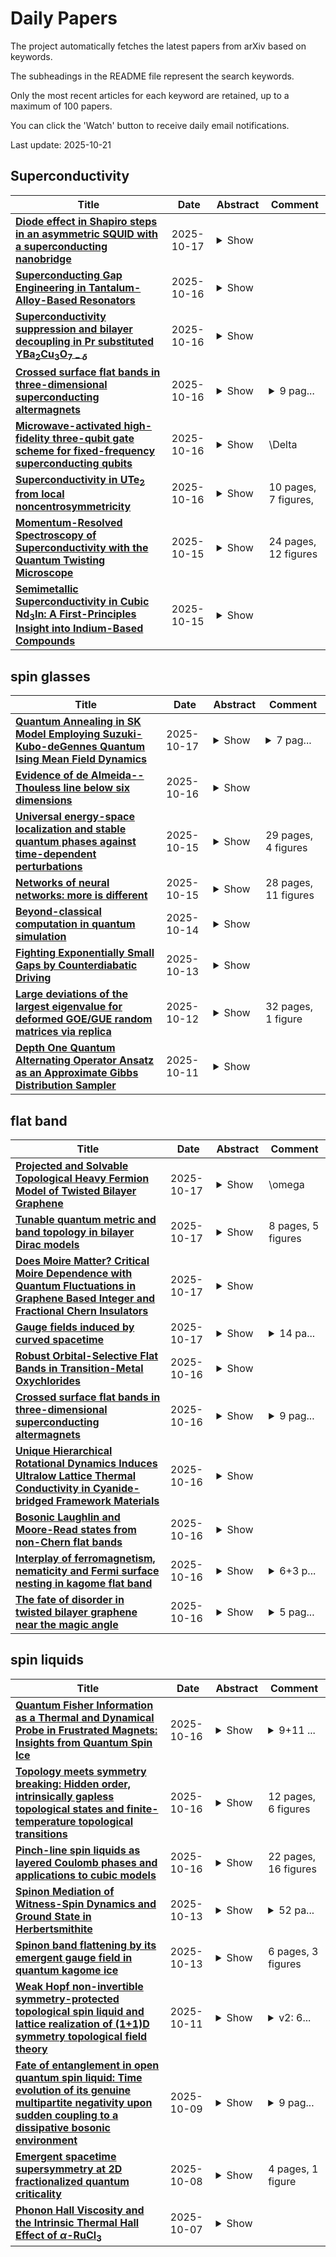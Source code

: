 # Daily Papers
The project automatically fetches the latest papers from arXiv based on keywords.

The subheadings in the README file represent the search keywords.

Only the most recent articles for each keyword are retained, up to a maximum of 100 papers.

You can click the 'Watch' button to receive daily email notifications.

Last update: 2025-10-21

## Superconductivity
| **Title** | **Date** | **Abstract** | **Comment** |
| --- | --- | --- | --- |
| **[Diode effect in Shapiro steps in an asymmetric SQUID with a superconducting nanobridge](http://arxiv.org/abs/2510.15526v1)** | 2025-10-17 | <details><summary>Show</summary><p>We investigate the Josephson diode effect in an asymmetric SQUID consisting of a sinusoidal Josephson junction formed by a Bi$_2$Te$_2$Se flake and a superconducting Nb nanobridge with a linear and multivalued current-phase relation (CPR). Current-voltage characteristics were measured both in the absence (dc regime) and presence (ac regime) of external microwave irradiation. Our dc measurements reveal only weak critical current asymmetry (i.e. weak Josephson diode effect), while confirming the multivalued behavior of the SQUID. At the same time, the key finding of this work is the observation of strong Shapiro step asymmetry (concerning the dc current direction) in the ac regime at finite magnetic flux. This peculiarity oscillates as a function of magnetic field with the SQUID's periodicity and varies non-monotonically with the increase in microwave power. Our theoretical model shows that the pronounced Shapiro step asymmetry, despite the small diode effect in critical current, arises from the interplay between the sinusoidal and multivalued CPRs of the junctions.</p></details> |  |
| **[Superconducting Gap Engineering in Tantalum-Alloy-Based Resonators](http://arxiv.org/abs/2510.15182v1)** | 2025-10-16 | <details><summary>Show</summary><p>Utilizing tantalum (Ta) in superconducting circuits has led to significant improvements, such as high qubit lifetimes and quality factors in both qubits and resonators, underscoring the importance of material optimization in quantum device performance. In this work, we explore superconducting gap engineering in Ta-based devices as a strategy to expand the range of viable host materials. By alloying 20 atomic percent hafnium (Hf) into Ta thin films, we achieve a superconducting transition temperature ($T_c$) of 6.09~K, as measured by DC transport, reflecting an increased superconducting gap. We systematically vary deposition conditions to control film orientation and transport properties of the Ta-Hf alloy films. The enhancement in $T_c$ is further confirmed by microwave measurements at millikelvin temperatures. Despite the 40\% increase in $T_c$ relative to pure Ta, the loss contributions from two-level systems (TLS) and quasiparticles (QPs) remain unchanged in the low-temperature regime. These findings highlight the potential of material engineering to improve superconducting circuit performance and motivate further exploration of engineered alloys for quantum technologies.</p></details> |  |
| **[Superconductivity suppression and bilayer decoupling in Pr substituted YBa$_2$Cu$_3$O$_{7-δ}$](http://arxiv.org/abs/2510.15078v1)** | 2025-10-16 | <details><summary>Show</summary><p>The mechanism behind superconductivity suppression induced by Pr substitutions in YBa$_2$Cu$_3$O$_{7-\delta}$ (YBCO) has been a mystery since its discovery: in spite of being isovalent to Y$^{3+}$ with a small magnetic moment, it is the only rare-earth element that has a dramatic impact on YBCO's superconducting properties. Using angle-resolved photoemission spectroscopy (ARPES) and DFT+$U$ calculations, we uncover how Pr substitution modifies the low-energy electronic structure of YBCO. Contrary to the prevailing Fehrenbacher-Rice (FR) and Liechtenstein-Mazin (LM) models, the low energy electronic structure contains no signature of any $f$-electron hybridization or new states. Yet, strong electron doping is observed primarily on the antibonding Fermi surface. Meanwhile, we reveal major electronic structure modifications to Cu-derived states with increasing Pr substitution: a pronounced CuO$_2$ bilayer decoupling and an enhanced CuO chain hopping, implying indirect electron-release pathways beyond simple 4$f$ state ionization. Our results challenge the long-standing FR/LM mechanism and establish Pr substituted YBCO as a potential platform for exploring correlation-driven phenomena in coupled 1D-2D systems.</p></details> |  |
| **[Crossed surface flat bands in three-dimensional superconducting altermagnets](http://arxiv.org/abs/2510.14724v1)** | 2025-10-16 | <details><summary>Show</summary><p>Superconducting altermagnets have proven to be a promising ground for emergent phenomena but their study has involved two dimensional systems. In this work, we investigate three-dimensional $d$- and $g$-wave altermagnets with chiral $d$-wave superconductivity and show the formation of crossed surface flat bands due to the underlying symmetries. We find that these crossed flat bands appear at zero energy in the surface along $z$ due to the superconducting nodal lines in the $xy$-plane, while the number of corners is determined by the crystal symmetry of altermagnets. We also show that the superconducting nodal lines give rise to Bogoliubov-Fermi surfaces, which then affect the appearance of zero-energy arcs in the surface along $x$. Moreover, we demonstrate that the crossed surface flat bands, surface arcs, and Bogoliubov-Fermi surfaces give rise to distinct signals in charge conductance, hence offering a solid way for their detection and paving the way for realizing higher dimensional topological phases using altermagnets.</p></details> | <details><summary>9 pag...</summary><p>9 pages, 8 figures for the main text + 15 pages, 9 figures for Supplementary Materials</p></details> |
| **[Microwave-activated high-fidelity three-qubit gate scheme for fixed-frequency superconducting qubits](http://arxiv.org/abs/2504.21346v2)** | 2025-10-16 | <details><summary>Show</summary><p>Scalable superconducting quantum processors require balancing critical constraints in coherence, control complexity, and spectral crowding. Fixed-frequency architectures suppress flux noise and simplify control via all-microwave operations but remain limited by residual ZZ crosstalk. Here we propose a microwave-activated three-qubit gate protocol for fixed-frequency transmon qubits in the large-detuning regime ($|\Delta| \gg g$), leveraging the third-order nonlinear interaction to coherently exchange $\ket{001} \leftrightarrow \ket{110}$ states. By incorporating a phase-compensated optimization protocol, numerical simulations demonstrate a high average gate fidelity exceeding $99.9\%$. Systematic error analysis identifies static long-range ZZ coupling as the dominant error source in multi-qubit systems, which can be suppressed via operations in the large-detuning regime ($\sim 1$ GHz). The protocol maintains process fidelities exceeding $98\%$ under decoherence, while demonstrating intrinsic robustness to fabrication-induced parameter variations and compatibility with existing all-microwave two-qubit gate architectures. This hardware-efficient strategy advances scalable quantum computing systems by improving coherence properties, reducing spectral congestion, and expanding the experimental toolkit for error-resilient quantum operations in the noisy intermediate-scale quantum era.</p></details> | 16 pages, 11 figures |
| **[Superconductivity in UTe$_2$ from local noncentrosymmetricity](http://arxiv.org/abs/2510.14259v1)** | 2025-10-16 | <details><summary>Show</summary><p>Superconductivity in UTe$_{2}$ has garnered significant attention, as it is widely recognized as a promising candidate for a spin-triplet superconductor. However, the symmetry of superconductivity and the microscopic origin of spin-triplet pairing remain subjects of debate. Nevertheless, various experiments imply an intimate coupling between magnetism and superconductivity. In this paper, we analyze a multi-sublattice periodic Anderson model that incorporates a spin-orbit coupling allowed in locally noncentrosymmetric crystals to discuss magnetic fluctuations and superconductivity in UTe$_2$. Due to the sublattice-dependent spin-orbit coupling, magnetic fluctuations become anisotropic, and the spin degeneracy of superconducting states is lifted. Our calculations reveal anisotropic antiferromagnetic fluctuations along the $b$- and $c$-axes, anisotropic ferromagnetic fluctuations along the $a$-axis, and their coexistence. These can be tuned by the $f$-electron's level. Superconductivity in the $A_u$ representation is predominant for a wide range of parameters, whereas the $B_{2u}$ representation is almost degenerate and can be stabilized. The direction of the $d$-vector changes as we increase the spin-orbit coupling. We discuss the consistency between our results and several experiments.</p></details> | 10 pages, 7 figures, |
| **[Momentum-Resolved Spectroscopy of Superconductivity with the Quantum Twisting Microscope](http://arxiv.org/abs/2510.13641v1)** | 2025-10-15 | <details><summary>Show</summary><p>We develop a theoretical framework for probing superconductivity with momentum resolution using the quantum twisting microscope (QTM), a planar tunneling device where a graphene tip is rotated relative to a two-dimensional sample. Due to in-plane momentum conservation, the QTM directly measures the superconducting spectral function along well-defined trajectories in momentum space. The relative intensities of electron and hole excitations encode the Bogoliubov coherence factors, revealing the momentum dependence of the pairing magnitude. Three $C_{3z}$-related tunneling channels enable direct detection of rotational symmetry breaking, as well as nodal points in the superconducting order parameter. We apply our framework to superconductivity within the Bistritzer-MacDonald model of noninteracting electrons and the Topological Heavy Fermion model, which accounts for electron-electron interactions. Together, these capabilities establish the QTM as a direct probe of the pairing symmetry and microscopic origin of superconductivity in two-dimensional materials.</p></details> | 24 pages, 12 figures |
| **[Semimetallic Superconductivity in Cubic Nd$_3$In: A First-Principles Insight into Indium-Based Compounds](http://arxiv.org/abs/2507.11123v4)** | 2025-10-15 | <details><summary>Show</summary><p>The quest for materials that simultaneously exhibit superconductivity and nontrivial topology has drawn significant attention in recent years, driven by their potential to host exotic quantum states. Their unique coexistence often leads to rich physics and potential applications in quantum technologies. Here, we predict cubic Nd$_3$In as an exceptional candidate in this class, combining strong-coupling superconductivity with distinctive topological features. Using first-principles calculations, we find that the strong-coupling superconductivity in Nd$_3$In arises primarily due to pronounced Fermi surface nesting, leading to an electron-phonon coupling constant of $\lambda = 1.39$. Our fully anisotropic Migdal--Eliashberg analysis predicts a superconducting transition temperature \( T_c \approx 14\ \mathrm{K} \) at ambient pressure, which is the highest value reported so far among cubic semimetallic superconductors. When subjected to a pressure of 15 GPa, \( T_c \) increases further to 18 K. Beyond superconductivity, Nd$_3$In is found to be a Weyl semimetal, as evidenced by the presence of Fermi arcs and nontrivial $\mathbb{Z}_2$ topological invariants, confirming its topological nature. The combination of strong-coupling superconductivity and nontrivial topological states makes Nd$_3$In a promising candidate for quantum transport and topological quantum computation.</p></details> |  |

## spin glasses
| **Title** | **Date** | **Abstract** | **Comment** |
| --- | --- | --- | --- |
| **[Quantum Annealing in SK Model Employing Suzuki-Kubo-deGennes Quantum Ising Mean Field Dynamics](http://arxiv.org/abs/2508.01004v3)** | 2025-10-17 | <details><summary>Show</summary><p>We study a quantum annealing approach for estimating the ground state energy of the Sherrington-Kirpatrick mean field spin glass model using the Suzuki-Kubo-deGennes dynamics applied for individual local magnetization components. The solutions of the coupled differential equations, in discretized state, give a fast annealing algorithm (cost $N^3$) in estimating the ground state of the model: Classical ($E^0= -0.7629 \pm 0.0002$), Quantum ($E^0=-0.7623 \pm 0.0001$) and Mixed ($E^0=-0.7626 \pm 0.0001$), all of which are to be compared with the best known estimate $E^0= -0.763166726 \dots$ . We infer that the continuous nature of the magnetization variable used in the dynamics here is the reason for reaching close to the ground state quickly and also the reason for not observing the de-Almeida-Thouless line in this approach.</p></details> | <details><summary>7 pag...</summary><p>7 pages, 7 figures, 2 tables. Invited contribution for the Special Issue on "100 Glorious years of the Ising model" in Eur. Phys. J. B; in press</p></details> |
| **[Evidence of de Almeida--Thouless line below six dimensions](http://arxiv.org/abs/2510.14446v1)** | 2025-10-16 | <details><summary>Show</summary><p>We study the critical behavior of the Ising spin glass in five spatial dimensions through large-scale Monte Carlo simulations and finite-size scaling analysis. Numerical evidence for a phase transition is found both with and without an externally applied magnetic field. The critical exponents are computed in both cases. We compute with a 10\% accuracy the lower critical dimension at zero magnetic field, finding a result consistent with estimates obtained with entirely different methods, by combining our estimates of critical exponents in five dimensions with previous results for other spatial dimensions. When the results in a magnetic field are compared with previous results in six spatial dimensions, qualitative differences emerge in the scaling behavior of the correlation functions at zero external momentum. This anomalous scaling does not extend to other wavevectors. We do not find indications of a quasi first-order phase transition in a magnetic field.</p></details> |  |
| **[Universal energy-space localization and stable quantum phases against time-dependent perturbations](http://arxiv.org/abs/2510.14160v1)** | 2025-10-15 | <details><summary>Show</summary><p>Stability against perturbation is a highly nontrivial property of quantum systems and is often a requirement to define new phases. In most systems where stability can be rigorously established, only static perturbations are considered; whether a system is stable against generic time-dependent perturbations remains largely elusive. In this work, we identify a universal phenomenon in $q$-local Hamiltonians called energy-space localization and prove that it can survive under generic time-dependent perturbations, where the evolving state is exponentially localized in an energy window of the instantaneous spectrum. The property holds ubiquitously, and the leakage bounds remain invariant under arbitrarily monotonic rescaling of evolution time. This flexibility enables the energy-space localization to be a powerful tool in proving the stability of systems. For spin glass models where the configuration spaces are separated by large energy barriers, the localization in energy space can induce a true localization in the configuration space and robustly break ergodicity. We then demonstrate the applications of our results in several systems with such barriers. For certain LDPC codes, we show that the evolving state is localized near the original codeword for an exponentially long time even under generic time-dependent perturbations. We also extend the stability of LDPC codes against static $q$-local perturbations to quasi-$q$-local. In addition, we show that for some classical hard optimization problems with clustered solution space, the stability becomes an obstacle for quantum Hamiltonian-based algorithms to drive the system out of local minima. Our work provides a new lens for analyzing the non-equilibrium dynamics of generic quantum systems, and versatile mathematical tools for stability proving and quantum algorithm design.</p></details> | 29 pages, 4 figures |
| **[Networks of neural networks: more is different](http://arxiv.org/abs/2501.16789v2)** | 2025-10-15 | <details><summary>Show</summary><p>The common thread behind the recent Nobel Prize in Physics to John Hopfield and those conferred to Giorgio Parisi in 2021 and Philip Anderson in 1977 is disorder. Quoting Philip Anderson: "more is different". This principle has been extensively demonstrated in magnetic systems and spin glasses, and, in this work, we test its validity on Hopfield neural networks to show how an assembly of these models displays emergent capabilities that are not present at a single network level. Such an assembly is designed as a layered associative Hebbian network that, beyond accomplishing standard pattern recognition, spontaneously performs also pattern disentanglement. Namely, when inputted with a composite signal -- e.g., a musical chord -- it can return the single constituting elements -- e.g., the notes making up the chord. Here, restricting to notes coded as Rademacher vectors and chords that are their mixtures (i.e., spurious states), we use tools borrowed from statistical mechanics of disordered systems to investigate this task, obtaining the conditions over the model control-parameters such that pattern disentanglement is successfully executed.</p></details> | 28 pages, 11 figures |
| **[Beyond-classical computation in quantum simulation](http://arxiv.org/abs/2403.00910v2)** | 2025-10-14 | <details><summary>Show</summary><p>Quantum computers hold the promise of solving certain problems that lie beyond the reach of conventional computers. However, establishing this capability, especially for impactful and meaningful problems, remains a central challenge. Here, we show that superconducting quantum annealing processors can rapidly generate samples in close agreement with solutions of the Schr\"odinger equation. We demonstrate area-law scaling of entanglement in the model quench dynamics of two-, three-, and infinite-dimensional spin glasses, supporting the observed stretched-exponential scaling of effort for matrix-product-state approaches. We show that several leading approximate methods based on tensor networks and neural networks cannot achieve the same accuracy as the quantum annealer within a reasonable time frame. Thus, quantum annealers can answer questions of practical importance that may remain out of reach for classical computation.</p></details> |  |
| **[Fighting Exponentially Small Gaps by Counterdiabatic Driving](http://arxiv.org/abs/2410.02520v3)** | 2025-10-13 | <details><summary>Show</summary><p>We investigate the efficiency of approximate counterdiabatic driving (CD) in accelerating adiabatic passage through exponentially small gaps. First, we analyze a minimal spin-glass bottleneck model that is analytically tractable and exhibits both an exponentially small gap at the transition point and a change in the ground state that involves a macroscopic rearrangement of spins. Using the variational Floquet-Krylov expansion to construct CD terms, we find that while the formation of excitations is significantly suppressed, achieving a fully adiabatic evolution remains challenging. Extending our investigation to realistic NP-hard spin-glass problems -- specifically, the $3$-regular \textsc{Max Cut} and $3$-\textsc{XORSAT} -- we find again that local CD expansions lead to negligible improvements in the final ground state fidelity. These results highlight the limited impact of local CD methods in overcoming the bottlenecks associated with first-order quantum phase transitions. To address this limitation, we propose an alternative method, termed quantum brachistochrone counterdiabatic driving (QBCD), which employs the approximate full CD connecting the ground state and the first excited state at a single parameter value close to the critical point. In the minimal spin-glass model, QBCD enables exponentially faster adiabatic evolution than the local strategies. To alleviate the challenges of its experimental and classical implementation for realistic \textsc{NP}-hard problems, we exponentially reduce the non-locality of the QBCD Hamiltonian by sparsifying its matrix elements to the density of the local expansions. Despite this drastic simplification, sparsified QBCD maintains finite ground-state fidelity at driving times exponentially shorter than in local strategies and counterdiabatic optimized local driving (COLD).</p></details> |  |
| **[Large deviations of the largest eigenvalue for deformed GOE/GUE random matrices via replica](http://arxiv.org/abs/2503.12148v2)** | 2025-10-12 | <details><summary>Show</summary><p>We study the probability distribution function $P(\lambda)$ of the largest eigenvalue $\lambda_{\rm max}$ of $N \times N$ random matrices of the form $H + V$, where $H$ belongs to the GOE/GUE ensemble and $V$ is a full rank deterministic diagonal perturbation. This model is related to spherical spin glasses and semi-discrete directed polymers. In the large $N$ limit, using the replica method introduced in Ref. \cite{TrivializationUs2014}, we obtain the rate function ${\cal L}(\lambda)$ which describes the upper large deviation tail $P(\lambda) \sim e^{- \beta N {\cal L}(\lambda) }$. We also obtain the moment generating function $\langle e^{N s {\lambda}_{\max} } \rangle \sim e^{N \phi(s)}$ and the overlap of the optimal eigenvector with the perturbation $V$. For suitable $V$, a transition generically occurs in the rate functions. For the GUE it has a direct interpretation as a localisation transition for tilted directed polymers with competing columnar and point disorder. Although in a different form, our results are consistent with those obtained recently by Mc Kenna in \cite{McKenna2021}. Finally, we consider briefly the quadratic optimisation problem in presence of an additional random field and obtain its large deviation rate function, although only within the replica symmetric phase.</p></details> | 32 pages, 1 figure |
| **[Depth One Quantum Alternating Operator Ansatz as an Approximate Gibbs Distribution Sampler](http://arxiv.org/abs/2510.10345v1)** | 2025-10-11 | <details><summary>Show</summary><p>This study numerically investigates the thermal sampling properties of QAOA, the Quantum Alternating Operator Ansatz which was generalized from the original Quantum Approximate Optimization Algorithm. Specifically, the ability of QAOA to sample from the Gibbs distribution, equivalently the Boltzmann distribution, defined by a classical Ising model, specifically a fully connected disordered spin glass (Sherrington-Kirkpatrick) model. We focus on two different QAOA mixers; the standard transverse field X mixer, and the Grover mixer. At a QAOA depth of one we examine, for a single full QAOA parameter search space period, the energy landscape, the Shannon entropy landscape of the QAOA probability distribution, and the tradeoff between Boltzmann distribution sampling temperature and error rate (how close to the true Boltzmann distribution is the QAOA distribution). We find that at very high temperatures one-round Grover mixer QAOA can sample from the Boltzmann distribution more accurately than the standard X mixer QAOA at one round. Both X mixer and Grover mixer depth one QAOA can serve as approximate Boltzmann distribution samplers, and how good this approximation is depends heavily on the QAOA angle choice.</p></details> |  |

## flat band
| **Title** | **Date** | **Abstract** | **Comment** |
| --- | --- | --- | --- |
| **[Projected and Solvable Topological Heavy Fermion Model of Twisted Bilayer Graphene](http://arxiv.org/abs/2502.14039v2)** | 2025-10-17 | <details><summary>Show</summary><p>We investigate the topological heavy-fermion (THF) model of magic-angle twisted bilayer graphene (MATBG) in the projected limit, where only the flat bands are present in the low-energy spectrum. Such limit has been previously analyzed in momentum-space Bistritzer-MacDonald-type continuum models, but not in a real-space formalism. In this regime, the Hubbard interaction ($U_1$) of the $f$-electrons is larger than the bandwidth ($2M$) of the flat bands but smaller than the gap ($\gamma$) between the flat and remote bands. In the THF model, concentrated charge (in real space) and concentrated Berry curvature (in momentum space) are respectively realized by exponentially localized $f$-orbitals and itinerant Dirac $c$-electrons. Local moments naturally arise from $f$-orbitals. Hybridizing the $f$-electrons with $c$-electrons produces power-law tails of the flat-band Wannier functions, raising the question of relevance of the local moment picture in the projected $U_1\ll \gamma$ limit. Nonetheless, we find that the local moments remain stable as long as $U_1 \gg \Delta(\omega)$ for $|\omega|\lesssim U_1$, where $\Delta(\omega)\sim \gamma^2 N(\omega)$ is the hybridization function seen by each $f$-site, and $N(\omega)$ is the density of states of the Dirac $c$-bands. Notably, the comparison between $U_1$ and $\gamma$ is irrelevant to the local moment formation if $N(\omega)$ is unknown. Within the framework of THF, we also derive the correlated self-energy of the flat bands using the Hubbard-I approximation and estimate the coupling strength between the local moments. Finally, we comment that, in the regime of extremely concentrated Berry curvature, the single-particle gap between flat bands and remote bands vanishes and the interaction is always larger than the gap.</p></details> | 28 pages, 2 figures |
| **[Tunable quantum metric and band topology in bilayer Dirac models](http://arxiv.org/abs/2509.23622v2)** | 2025-10-17 | <details><summary>Show</summary><p>Quantum metric, a fundamental component of quantum geometry, has attracted broad interest in recent years due to its critical role in various quantum phenomena. Meanwhile, band topology, which serves as an important framework in condensed matter physics, has led to the discovery of various topological phases. In this work, we introduce a bilayer Dirac model that allows precise tuning of both properties. Our approach combines two Dirac Hamiltonians with distinct energy scales; one producing relatively dispersive bands and the other yielding relatively flat bands. The dispersive and flat bands are weakly coupled via hybridization $\lambda$. By inducing a band inversion in the layer subspace, we achieve flexible tuning of band topology across all Altland-Zirnbauer symmetry classes and quantum metric scaling as $g \propto 1/\lambda^2$ near band inversion point. Using the bilayer Su-Schrieffer-Heeger model, we investigate the localization properties of gapless boundary states, which are affected by quantum metric. Our work lays a foundation for exploring the interplay between band topology and quantum metric.</p></details> | 8 pages, 5 figures |
| **[Does Moire Matter? Critical Moire Dependence with Quantum Fluctuations in Graphene Based Integer and Fractional Chern Insulators](http://arxiv.org/abs/2510.15309v1)** | 2025-10-17 | <details><summary>Show</summary><p>Rhombohedral multilayer graphene has emerged as a powerful platform for investigating flat-band-driven correlated phenomena, yet most aspects remain not understood. In this work, we systematically study the moire-dependent band topology in rhombohedral hexalayer graphene. For the first time we demonstrate that the moire twist angle plays a crucial role in the formation of the moire Chern insulators in rhombohedral hexalayer graphene/hexagonal boron nitride (RHG/hBN) moire superlattices. In the moire-distant regime at filling factor v = 1, only systems with a twist angle {\theta} < 1.1{\deg} exhibit an integer moire Chern insulator, while the fractional Chern insulator at v = 2/3 requires smaller twist angle to be stabilized. Our theoretical modelling, which includes quantum fluctuations and exact diagonalization results, suggests that mean-field theory, which has been widely adopted, does not explain the twist-angle dependence of the v = 1 phase diagram, and that correlation effects are crucial. Moreover, we realize two distinct stacking configurations ( /Xi=0 and /Xi=1) between graphene and hBN, and find that both cases can yield a Chern insulator at v = 1. Our experimental work upends the current mean-field paradigm, illuminates how quantum fluctuations and moir\'e effects shape the RHG/hBN phase diagram, and paves the way for future understanding and engineering of topological correlated states in rhombohedral graphene moire systems.</p></details> |  |
| **[Gauge fields induced by curved spacetime](http://arxiv.org/abs/2412.03647v5)** | 2025-10-17 | <details><summary>Show</summary><p>I found an extended duality (triality) between Dirac fermions in periodic spacetime metrics, nonrelativistic fermions in gauge fields (e.g., Harper-Hofstadter model), and in periodic scalar fields on a lattice (e.g., Aubry-Andr\'e model). This indicates an unexpected equivalence between spacetime metrics, gauge fields, and scalar fields on the lattice, which are understood as different physical representations of the same mathematical object, the quantum group $\mathcal{U}_q(\mathfrak{sl}_2)$. This quantum group is generated by the exponentiation of two canonical conjugate operators, namely a linear combination of position and momentum (periodic spacetime metrics), the two components of the gauge-invariant momentum (gauge fields), and position and momentum (periodic scalar fields). Hence, on a lattice, Dirac fermions in a periodic spacetime metric are equivalent to nonrelativistic fermions in a periodic scalar field after a proper canonical transformation. The three lattice Hamiltonians (periodic spacetime metric, Harper-Hofstadter, and Aubry-Andr\'e) share the same properties, namely fractal phase diagrams, self-similarity, $S$-duality, topological invariants, flat bands, and topologically quantized current in the incommensurate regimes. In essence, this work unveils an unexpected link between gravity and gauge fields, opens new avenues for studying analog gravity, e.g., the Unruh effect and universe expansions/contractions, suggests the existence of an $S$-duality of spacetime curvatures, and hints at novel pathways to quantized gravity theories.</p></details> | <details><summary>14 pa...</summary><p>14 pages, 3 figures, added equations and appendices, published in PTEP</p></details> |
| **[Robust Orbital-Selective Flat Bands in Transition-Metal Oxychlorides](http://arxiv.org/abs/2510.15080v1)** | 2025-10-16 | <details><summary>Show</summary><p>Flat electronic bands, which amplify electron correlations by quenching kinetic energy, provide an ideal foundation for exotic quantum phases. However, prevailing strategies -- including geometrically frustrated lattices, moire superlattices and heavy-fermion physics -- suffer from inherent trade-offs among robustness, tunability and orbital selectivity, limiting their broad applicability. Here, we unveil an intrinsic orbital-selective flat-band mechanism in the van der Waals materials NbOCl2 and TaOCl2, directly observed by angle-resolved photoemission spectroscopy (ARPES) and understood through density functional theory (DFT) and Wannier analysis. Crucially, we experimentally demonstrate that this momentum-independent flat band exhibits remarkable robustness, surviving from the bulk crystal down to the few-layer limit at room temperature. Our theoretical analysis traces its origin to the hybridization between Nb-dz2 orbital chains and the Lieb-like dx2-y2 sublattice, which is further reinforced by Peierls dimerization. Our findings not only establish transition-metal oxychlorides as a robust and tunable platform for flat-band-driven correlated phases under ambient conditions, but also uncover a new orbital-selective design principle for realizing flat bands in quantum materials.</p></details> |  |
| **[Crossed surface flat bands in three-dimensional superconducting altermagnets](http://arxiv.org/abs/2510.14724v1)** | 2025-10-16 | <details><summary>Show</summary><p>Superconducting altermagnets have proven to be a promising ground for emergent phenomena but their study has involved two dimensional systems. In this work, we investigate three-dimensional $d$- and $g$-wave altermagnets with chiral $d$-wave superconductivity and show the formation of crossed surface flat bands due to the underlying symmetries. We find that these crossed flat bands appear at zero energy in the surface along $z$ due to the superconducting nodal lines in the $xy$-plane, while the number of corners is determined by the crystal symmetry of altermagnets. We also show that the superconducting nodal lines give rise to Bogoliubov-Fermi surfaces, which then affect the appearance of zero-energy arcs in the surface along $x$. Moreover, we demonstrate that the crossed surface flat bands, surface arcs, and Bogoliubov-Fermi surfaces give rise to distinct signals in charge conductance, hence offering a solid way for their detection and paving the way for realizing higher dimensional topological phases using altermagnets.</p></details> | <details><summary>9 pag...</summary><p>9 pages, 8 figures for the main text + 15 pages, 9 figures for Supplementary Materials</p></details> |
| **[Unique Hierarchical Rotational Dynamics Induces Ultralow Lattice Thermal Conductivity in Cyanide-bridged Framework Materials](http://arxiv.org/abs/2510.14692v1)** | 2025-10-16 | <details><summary>Show</summary><p>The pursuit of materials combining light constituent elements with ultralow lattice thermal conductivity ($\kappa_{\mathrm{L}}$) is crucial to advancing technologies like thermoelectrics and thermal barrier coatings, yet it remains a formidable challenge to date. Herein, we achieve ultralow $\kappa_{\mathrm{L}}$ in lightweight cyanide-bridged framework materials (CFMs) through the rational integration of properties such as the hierarchical vibrations exhibited in superatomic structures and rotational dynamics exhibited in perovskites. Unique hierarchical rotation behavior leads to multiple negative peaks in Gr\"uneisen parameters across a wide frequency range, thereby inducing pronounced negative thermal expansion and strong cubic anharmonicity in CFMs. Meanwhile, the synergistic effect between large four-phonon scattering phase space (induced by phonon quasi-flat bands and wide bandgaps) and strong quartic anharmonicity (associated with rotation modes) leads to giant quartic anharmonic scattering rates in these materials. Consequently, the $\kappa_{\mathrm{L}}$ of these CFMs decreases by one to two orders of magnitude compared to the known perovskites or perovskite-like materials with equivalent average atomic masses. For instance, the Cd(CN)$_{2}$, NaB(CN)$_{4}$, LiIn(CN)$_{4}$, and AgX(CN)$_{4}$ (X = B, Al, Ga, In) exhibit ultralow room-temperature $\kappa_{\mathrm{L}}$ values ranging from 0.35 to 0.81 W/mK. This work not only establishes CFMs as a novel and rich platform for studying extreme phonon anharmonicity, but also provides a new paradigm for achieving ultralow thermal conductivity in lightweight materials via the conscious integration of hierarchical and rotational dynamics.</p></details> |  |
| **[Bosonic Laughlin and Moore-Read states from non-Chern flat bands](http://arxiv.org/abs/2510.14685v1)** | 2025-10-16 | <details><summary>Show</summary><p>The rapid advances in the study of fractional Chern insulators (FCIs) raise a fundamental question: while initially discovered in flat Chern bands motivated by their topological equivalence to Landau levels, is single- particle band topology actually a prerequisite for these many-body topological orders emergent at fractional fillings? Here, we numerically demonstrate bosonic FCIs in two types of non-Chern flat bands in honeycomb lattices, using exact diagonalization and density matrix renormalization group calculations. In a gapless flat band with a singular band touching, we observe a Laughlin state at half filling, stabilized by onsite interactions from the hard-core limit down to arbitrarily small strength. Furthermore, we report the first example of a non- Abelian FCI in a non-Chern band system: a Moore-Read state at $\nu$ = 1 filling of the same singular flat band with hard-core bosons. Under lattice parameters that realize a gapped trivial band (C = 0) of exact flatness, we also find the Laughlin FCI of soft-core bosons in the isolated band limit where onsite interaction is much smaller than the band gap. In this case, the FCI forms as interacting bosons spontaneously avoid the peaks in quantum metric and Berry curvature, preferentially occupying Brillouin zone region with relatively uniform quantum geometry. Our work significantly expands the landscape for (non-)Abelian FCIs and broadens the understanding of their formation beyond the Chern band paradigm.</p></details> |  |
| **[Interplay of ferromagnetism, nematicity and Fermi surface nesting in kagome flat band](http://arxiv.org/abs/2510.14593v1)** | 2025-10-16 | <details><summary>Show</summary><p>Recent experiment on Fe-doped CoSn has uncovered a series of correlated phases upon hole doping of the kagome flat bands. Among the phases observed, a nematic phase with a six- to two-fold rotation symmetry breaking is found to prevail over a wide doping and temperature range. Motivated by these observations, we investigate the interaction-driven phases realized in a kagome model with partially filled, weakly dispersing flat bands. Density-density interactions up to second-nearest neighbors are considered. We identify a close competition between ferromagnetic and nematic phases in our self-consistent Hartree-Fock calculations: while on-site interaction favors ferromagnetism, the sizable inter-sublattice interactions stabilize nematicity over a wide doping window. Competition from translational-symmetry-breaking phases is also considered. Overall, our results show that nematicity is a generic outcome of partially filled kagome flat bands and establish a minimal framework for understanding correlated flat-band phases.</p></details> | <details><summary>6+3 p...</summary><p>6+3 pages, 5+1 figures</p></details> |
| **[The fate of disorder in twisted bilayer graphene near the magic angle](http://arxiv.org/abs/2510.14567v1)** | 2025-10-16 | <details><summary>Show</summary><p>In disordered lattices, itinerant electrons typically undergo Anderson localization due to random phase interference, which suppresses their motion. By contrast, in flat-band systems where electrons are intrinsically localized owing to their vanishing group velocity, the role of disorder remains elusive. Twisted bilayer graphene (TBG) at the magic angle $\sim 1.1^\circ$ provides a representative flat-band platform to investigate this problem. Here, we perform an atomistic tight-binding quantum transport calculation on the interplay between disorder and flat-bands in TBG devices. This non-phenomenological approach provides direct evidence that moderate disorder enhances conductance, whereas stronger disorder restores localization, revealing a disorder-driven delocalization-to-localization transport behavior. The underlying physical mechanism is understood by an effective inter-moir{\'e} tunneling strength via spectral flow analysis of a disordered TBG cylinder. Moreover, by comparing magic-angle and large-angle TBG, we demonstrate qualitatively distinct disorder responses tied to the presence of flat-bands. Our quantitative results highlight the unconventional role of disorder in flat-band moir{\'e} materials and offer insights into the observation of the fractional quantum anomalous Hall effect in disordered moir{\'e} systems.</p></details> | <details><summary>5 pag...</summary><p>5 pages, 4 figures; Comments are welcome!</p></details> |

## spin liquids
| **Title** | **Date** | **Abstract** | **Comment** |
| --- | --- | --- | --- |
| **[Quantum Fisher Information as a Thermal and Dynamical Probe in Frustrated Magnets: Insights from Quantum Spin Ice](http://arxiv.org/abs/2510.14813v1)** | 2025-10-16 | <details><summary>Show</summary><p>Quantum Fisher information (QFI) is a novel measure of multipartite quantum entanglement that can be measured in inelastic neutron scattering experiments on quantum magnets. In this work, we demonstrate that the QFI can be used to understand the thermal and dynamical properties of quantum magnets by focusing on the pyrochlore lattice model of quantum spin ice (QSI), a three-dimensional quantum spin liquid that hosts fractionalized quasiparticles and emergent photons. We use the newly developed multi-directed loop update quantum Monte Carlo (QMC) algorithm and exact diagonalization (ED) to compute the QFI, which is further utilized to calibrate the gauge mean-field theory results. We show that the temperature and momentum dependence of the QFI can reveal characteristic energy scales of distinct phases and phase transitions in the global phase diagram. In particular, the QFI can clearly distinguish the ferromagnetic ordered phase, the thermal critical region above it, as well as two distinct QSI phases, namely zero-flux and $\pi$-flux QSI. Moreover, the QFI shows two crossover temperature scales, one from the trivial paramagnet to the classical spin ice regime and a lower temperature crossover to QSI. We discuss our results, especially for the $\pi$-flux QSI, in light of the ongoing experimental efforts on Cerium-based pyrochlore systems. Our results demonstrate that the QFI not only detects entanglement properties but can also be viewed as a sensitive thermal and dynamical probe in the investigation of quantum magnets.</p></details> | <details><summary>9+11 ...</summary><p>9+11 pages, 3+8 figures</p></details> |
| **[Topology meets symmetry breaking: Hidden order, intrinsically gapless topological states and finite-temperature topological transitions](http://arxiv.org/abs/2506.03146v2)** | 2025-10-16 | <details><summary>Show</summary><p>Since the discovery of phase transitions driven by topological defects, the classification of phases of matter has been significantly extended beyond Ginzburg and Landau's paradigm of spontaneous symmetry breaking (SSB). In particular, intrinsic and symmetry-protected topological (SPT) orders have been discovered in (mostly gapped) quantum many-body ground states. However, these are commonly viewed as zero-temperature phenomena, and their robustness in a gapless ground state or against thermal fluctuations remains challenging to tackle. Here we introduce an explicit construction for SPT-type states with hidden order associated with SSB: They feature (quasi) long-range correlations along appropriate edges, but short-range order in the bulk; ground state degeneracy associated with SSB; and non-local string order in the bulk. We apply our construction to predict two types of finite-temperature SPT transitions, in the Ising and BKT class respectively, where the usual signs of criticality appear despite the absence of a diverging correlation length in the bulk. While the state featuring hidden Ising order is gapped, the other SPT state associated with the BKT-SPT transition has hidden $U(1)$, or XY-order and constitutes an intrinsically gapless SPT state, associated with a gapless Goldstone mode. Specifically, in this work we discuss spins with global $\mathbb{Z}_2$ or $U(1)$ symmetry coupled to link variables constituting a loop gas model. By mapping this system to an Ising-gauge theory, we demonstrate that one of the SPT phases we construct corresponds to the Higgs-SPT phase at $T=0$ -- which we show here to remain stable at finite temperature. Our work paves the way for a more systematic search for hidden order SPT phases, including in gapless systems, and raises the question if a natural (finite-$T$) spin liquid candidate exists that realizes hidden order in the Higgs-SPT class.</p></details> | 12 pages, 6 figures |
| **[Pinch-line spin liquids as layered Coulomb phases and applications to cubic models](http://arxiv.org/abs/2502.16978v3)** | 2025-10-16 | <details><summary>Show</summary><p>Spin liquids form fluctuating magnetic textures which have to obey certain rules imposed by frustration. These rules can often be written in the form of a Gauss law, indicating the local conservation of an emergent electric field. In reciprocal space, these emergent Gauss laws appear as singularities known as pinch points, that are accessible to neutron-scattering measurements. But more exotic forms of electromagnetism have been stabilized in spin liquids, and in a few rare instances, these zero-dimensional singularities have been extended into one-dimensional pinch lines. Here we propose a simple framework for the design of pinch-line spin liquids in a layered structure of two-dimensional algebraic spin liquids. A plethora of models can be build within this framework, as exemplified by several concrete examples where our theory is confirmed by simulations, and where the rank of the tensorial gauge field is continuously varied along the pinch line, opening new avenues in fractonic matter. Then we use our framework to understand how the evolution of the singularity pinch point along the pinch line can be understood as the interference pattern of two emergent electric fields. Finally, we apply our intuition on these emergent electric fields in real space to generic pinch line models beyond our layered framework, and revisit the recently proposed pinch line model on the octochlore lattice.</p></details> | 22 pages, 16 figures |
| **[Spinon Mediation of Witness-Spin Dynamics and Ground State in Herbertsmithite](http://arxiv.org/abs/2510.11678v1)** | 2025-10-13 | <details><summary>Show</summary><p>The kagome lattice of spin-1/2 Cu atoms in herbertsmithite (ZnCu3(OH)6Cl2) may sustain a quantum spin liquid (QSL) state with spinon quasiparticles. Each kagome plane is separated from its homologues by a layer of spinless Zn atoms. Providentially, however, some spin-1/2 Cu atoms substitute randomly onto these inter-kagome Zn sites. We reconceptualize these 'impurity' atoms as quantum 'witness-spins', an exceptional new interrogative of the conjectured Z2-gauge-symmetric QSL state. Thus we introduce spin-noise spectroscopy to explore herbertsmithite witness-spin dynamics for QSL studies. It reveals the existence, slowing and intensification of spin noise, prefatory to a sharp transition at T* {\approx} 260 mK. Below T* the spin-noise power spectral density S_M({\omega},T) {\propto} {\omega}^{-{\alpha}(T)} stabilizes at {\alpha} {\approx} 1; the spin noise variance {\sigma}_M^2(T) diminishes precipitously; the ultra-low-field magnetic susceptibility {\chi}(T) undergoes a sharp transition into a phase exhibiting an Edwards-Anderson order-parameter and ultra-slow spin-state relaxation. A Z2 QSL theory of spinon-mediated witness-spin interactions corresponds best to all these experimental observations, predicting slowing and intensification of witness-spin fluctuations and noise spectrum S_M({\omega},T) with cooling, with a transition into a unique spinon-mediated phase signified by rapidly diminishing spin noise, with S_M({\omega},T) {\propto} {\omega}^{-1}, a sharp cusp in the DC magnetic susceptibility {\chi}(T), and the appearance of an Edwards-Anderson order-parameter. We rule out numerous other mechanisms for these effects, so that only spinon-mediation by either a Z2 or U(1) QSL is consistent with all present herbertsmithite empirics, with the former model providing a closer match to data.</p></details> | <details><summary>52 pa...</summary><p>52 pages, 5 figures, 8 supplementary figures</p></details> |
| **[Spinon band flattening by its emergent gauge field in quantum kagome ice](http://arxiv.org/abs/2510.11134v1)** | 2025-10-13 | <details><summary>Show</summary><p>Fractional excitations provide a key to identifying sought-after topological quantum spin liquid states in realistic materials. Their single-particle dynamics already presents a challenging many-body problem on account of the coupling to their emergent gauge field. Here, we study the spinon excitations of kagome ice, realized at the $2/3$ magnetization plateau of spin ice, by combining up-to-$63$-site exact diagonalization with an analytical state graph mapping. We find a macroscopically degenerate mode in the spinon spectrum. It originates from the destructive interference due to the interaction with surrounding gauge fields, a form of many-body caging. We explicitly construct, and count, the concomitant many-body wave functions. Finally, we discuss the possible role of these flat modes in the magnetization process of kagome antiferromagnets, in particular with regard to the asymmetric termination of the kagome ice magnetisation plateau.</p></details> | 6 pages, 3 figures |
| **[Weak Hopf non-invertible symmetry-protected topological spin liquid and lattice realization of (1+1)D symmetry topological field theory](http://arxiv.org/abs/2412.15336v2)** | 2025-10-11 | <details><summary>Show</summary><p>We introduce weak Hopf symmetry as a tool to explore (1+1)-dimensional topological phases with non-invertible symmetries. Drawing inspiration from Symmetry Topological Field Theory (SymTFT), we construct a lattice model featuring two boundary conditions: one that encodes topological symmetry and another that governs non-topological dynamics. This cluster ladder model generalizes the well-known cluster state model. We demonstrate that the model exhibits weak Hopf symmetry, incorporating both the weak Hopf algebra and its dual. On a closed manifold, the symmetry reduces to cocommutative subalgebras of the weak Hopf algebra. Additionally, we introduce weak Hopf tensor network states to provide an exact solution for the model. As every fusion category corresponds to the representation category of some weak Hopf algebra, fusion category symmetry naturally corresponds to a subalgebra of the dual weak Hopf algebra. Consequently,the cluster ladder model offers a lattice realization of arbitrary fusion category symmetries.</p></details> | <details><summary>v2: 6...</summary><p>v2: 68pages, typos are corrected</p></details> |
| **[Fate of entanglement in open quantum spin liquid: Time evolution of its genuine multipartite negativity upon sudden coupling to a dissipative bosonic environment](http://arxiv.org/abs/2510.02256v2)** | 2025-10-09 | <details><summary>Show</summary><p>Topological properties of many-body entanglement in quantum spin liquids (QSLs), persisting at arbitrarily long distances, have been intensely explored over the past two decades, but mostly for QSLs viewed as {\em closed} quantum systems. However, in experiments and potential quantum computing applications, candidate materials for this exotic phase of quantum matter will always interact with a dissipative environment, such as the one generated by bosonic quasiparticles in solids at finite temperature. Here we investigate the spatial structure and stability of entanglement in the Kitaev model of QSL made {\em open} by sudden coupling to an infinite bosonic bath of Caldeira-Leggett type and time-evolved using the Lindblad quantum master equation in the Markovian regime (i.e., for weak coupling) or tensor network methods for open quantum systems in the non-Markovian regime (i.e., for strong coupling). From the time-evolved density matrix of QSL and its subregions, we extract genuine multipartite negativity (GMN), quantum Fisher information, spin-spin correlators, and expectation value (EV) of the Wilson loop operator. In particular, time-dependence of GMN offers the most penetrating insights: (i) in the Markovian regime, it remains non-zero in larger loopy subregions of QSL (as also discovered very recently for closed QSLs) up to temperatures comparable to Kitaev exchange interaction at which other quantities, such as EV of the Wilson loop operator, vanish; (ii) in the non-Markovian regime with pronounced memory effects, GMN remains non-zero up to even higher temperatures, while also acquiring non-zero value in smaller non-loopy subregions. The non-Markovian dynamics can also generate emergent interactions between spins, thereby opening avenues for tailoring properties of QSL via environmental engineering.</p></details> | <details><summary>9 pag...</summary><p>9 pages, 3 figures, 95 references, Supplemental Material with additional figure and derivation is available from this https://wiki.physics.udel.edu/qttg/Publications</p></details> |
| **[Emergent spacetime supersymmetry at 2D fractionalized quantum criticality](http://arxiv.org/abs/2510.07383v1)** | 2025-10-08 | <details><summary>Show</summary><p>While experimental evidence for spacetime supersymmetry (SUSY) in particle physics remains elusive, condensed matter systems offer a promising arena for its emergence at quantum critical points (QCPs). Although there have been a variety of proposals for emergent SUSY at symmetry-breaking QCPs, the emergence of SUSY at fractionalized QCPs remains largely unexplored. Here, we demonstrate emergent space-time SUSY at a fractionalized QCP in the Kitaev honeycomb model with Su-Schrieffer-Heeger (SSH) spin-phonon coupling. Specifically, through numerical computations and analytical analysis, we show that the anisotropic SSH-Kitaev model hosts a fractionalized QCP between a Dirac spin liquid and an incommensurate/commensurate valence-bond-solid phase coexisting with $\mathbb{Z}_2$ topological order. A low-energy field theory incorporating phonon quantum fluctuations reveals that this fractionalized QCP features an emergent $\mathcal{N}=2$ spacetime SUSY. We further discuss their universal experimental signatures in thermal transport and viscosity, highlighting the concrete lattice realization of emergent SUSY at a fractionalized QCP in 2D.</p></details> | 4 pages, 1 figure |
| **[Phonon Hall Viscosity and the Intrinsic Thermal Hall Effect of $α$-RuCl$_3$](http://arxiv.org/abs/2510.06443v1)** | 2025-10-07 | <details><summary>Show</summary><p>The thermal Hall effect has been observed in a wide variety of magnetic insulators, yet its origin remains controversial. While some studies attribute it to intrinsic origins -- such as heat carriers with Berry curvature -- others propose extrinsic origins -- such as heat carriers scattering off crystal defects. Even the nature of the heat carriers is unknown: magnons, phonons, and fractionalized spin excitations have all been proposed. These questions are significant for the study of quantum spin liquids and are particularly relevant for $\alpha$-RuCl$_3$, where a quantized thermal Hall effect has been attributed to Majorana edge modes. Here, we use ultrasonic measurements of the acoustic Faraday effect to demonstrate that the phonons in $\alpha$-RuCl$_3$ have Hall viscosity -- a non-dissipative viscosity that rotates phonon polarizations and deflects phonon heat currents. We show that phonon Hall viscosity produces an intrinsic thermal Hall effect that quantitatively accounts for a significant fraction of the measured thermal Hall effect in $\alpha$-RuCl$_3$. More broadly, we demonstrate that the acoustic Faraday effect is a powerful tool for detecting phonon Hall viscosity and the associated phonon Berry curvature, offering a new way to uncover and study exotic states of matter that elude conventional experiments.</p></details> |  |

